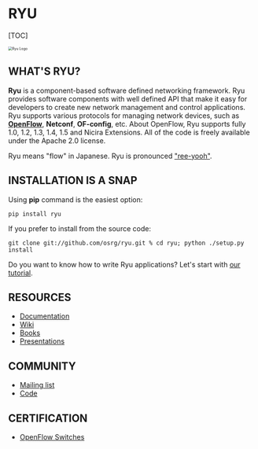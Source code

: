# RYU
[TOC]

<img src="../../../../../../../Assets/Pics/LogoSet02.png" alt="Ryu Logo" style="zoom:50%;" />




## WHAT'S RYU?

**Ryu** is a component-based software defined networking framework. Ryu provides software components with well defined API that make it easy for developers to create new network management and control applications. Ryu supports various protocols for managing network devices, such as [**OpenFlow**](https://www.opennetworking.org/), **Netconf**, **OF-config**, etc. About OpenFlow, Ryu supports fully 1.0, 1.2, 1.3, 1.4, 1.5 and Nicira Extensions. All of the code is freely available under the Apache 2.0 license.

Ryu means "flow" in Japanese. Ryu is pronounced ["ree-yooh"](https://commons.wikimedia.org/wiki/File:Ja-Ryu.oga).

 

## INSTALLATION IS A SNAP

Using **pip** command is the easiest option:

```shell
pip install ryu
```

If you prefer to install from the source code:

```shell
git clone git://github.com/osrg/ryu.git % cd ryu; python ./setup.py install 
```

Do you want to know how to write Ryu applications? Let's start with [our tutorial](http://ryu.readthedocs.io/en/latest/getting_started.html).



## RESOURCES

- [Documentation](https://ryu-sdn.org/resources.html#documentation)
- [Wiki](https://ryu-sdn.org/resources.html#wiki)
- [Books](https://ryu-sdn.org/resources.html#books)
- [Presentations](https://ryu-sdn.org/resources.html#presentations)



## COMMUNITY

- [Mailing list](https://ryu-sdn.org/community.html#ml)
- [Code](https://ryu-sdn.org/community.html#code)



## CERTIFICATION

- [OpenFlow Switches](https://ryu-sdn.org/certification.html#ofs)

